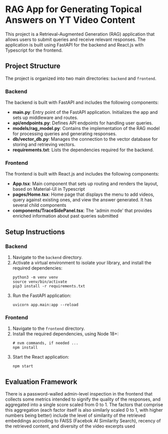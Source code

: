 # RAG App for Generating Topical Answers on YT Video Content

This project is a Retrieval-Augmented Generation (RAG) application that allows users to submit queries and receive relevant responses. The application is built using FastAPI for the backend and React.js with Typescript for the frontend.

## Project Structure

The project is organized into two main directories: `backend` and `frontend`.

### Backend

The backend is built with FastAPI and includes the following components:

- **main.py**: Entry point of the FastAPI application. Initializes the app and sets up middleware and routes.
- **api/endpoints.py**: Defines API endpoints for handling user queries.
- **models/rag_model.py**: Contains the implementation of the RAG model for processing queries and generating responses.
- **db/vector_db.py**: Manages the connection to the vector database for storing and retrieving vectors.
- **requirements.txt**: Lists the dependencies required for the backend.

### Frontend

The frontend is built with React.js and includes the following components:

- **App.tsx**: Main component that sets up routing and renders the layout, based on Material-UI in Typescript
- **pages/Home.tsx**: Home page that displays the menu to add videos, query against existing ones, and view the answer generated. It has several child components
- **components/TraceSidePanel.tsx**: The 'admin mode' that provides enriched information about past queries submitted


## Setup Instructions

### Backend

1. Navigate to the `backend` directory.
2. Activate a virtual environment to isolate your library, and install the required dependencies:
   ```
   python3 -m venv venv
   source venv/bin/activate
   pip3 install -r requirements.txt
   ```
3. Run the FastAPI application:
   ```
   uvicorn app.main:app --reload
   ```

### Frontend

1. Navigate to the `frontend` directory.
2. Install the required dependencies, using Node 18+:
   ```
   # nvm commands, if needed ...
   npm install
   ```
3. Start the React application:
   ```
   npm start
   ```

## Evaluation Framework

There is a password-walled admin-level inspection in the frontend that collects some metrics intended to signify the quality of the responses, and aggregated into a single score scaled from 0 to 1. The factors that comprise this aggregation (each factor itself is also similarly scaled 0 to 1, with higher numbers being better) include the level of similarity of the retrieved embeddings accroding to FAISS (Facebok AI Similarity Search), recency of the retrieved content, and diversity of the video excerpts used